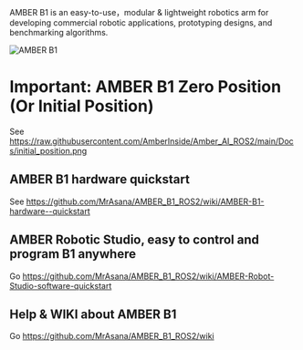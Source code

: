 AMBER B1 is an easy-to-use，modular & lightweight robotics arm for developing commercial robotic applications, prototyping designs, and benchmarking algorithms.

![AMBER B1](https://github.com/MrAsana/AMBER_B1_ROS2/blob/main/docs/imgs/AMBER-LOGO.jpg)

# Important: AMBER B1 Zero Position (Or Initial Position)

See https://raw.githubusercontent.com/AmberInside/Amber_AI_ROS2/main/Docs/initial_position.png

## AMBER B1 hardware quickstart

See https://github.com/MrAsana/AMBER_B1_ROS2/wiki/AMBER-B1-hardware--quickstart

## AMBER Robotic Studio, easy to control and program B1 anywhere

Go https://github.com/MrAsana/AMBER_B1_ROS2/wiki/AMBER-Robot-Studio-software-quickstart

## Help & WIKI about AMBER B1
Go https://github.com/MrAsana/AMBER_B1_ROS2/wiki
